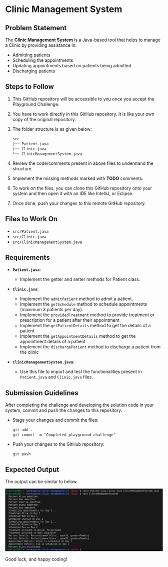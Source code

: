 # Clinic Management System


## Problem Statement
The **Clinic Management System** is a Java-based tool that helps to manage a Clinic by providing assistance in:
- Admitting patients
- Scheduling the appointments
- Updating appointments based on patients being admitted
- Discharging patients


## Steps to Follow
1. This GitHub repository will be accessible to you once you accept the Playground Challenge.
2. You have to work directly in this GitHub repository. It is like your own copy of the original repository.

3. The folder structure is as given below:
   ```
   src
   ├── Patient.java
   ├── Clinic.java
   └── ClinicManagementSystem.java
   ```

4. Review the code/comments present in above files to understand the structure.
5. Implement the missing methods marked with **TODO** comments.
6. To work on the files, you can clone this GitHub repository onto your system and then open it with an IDE like IntelliJ, or Eclipse.
7. Once done, push your changes to this remote GitHub repository.


## Files to Work On
- `src/Patient.java`
- `src/Clinic.java`
- `src/ClinicManagementSystem.java`


## Requirements
- **`Patient.java`**:
  - Implement the getter and setter methods for Patient class.

- **`Clinic.java`**:
  - Implement the `admitPatient` method to admit a patient.
  - Implement the `getSchedule` method to schedule appointments (maximum 3 patients per day).
  - Implement the `providedTreatment` method to provide treatment or prescription for a patient after their appointment
  - Implement the `getPatientDetails` method to get the details of a patient
  - Implement the `getAppointmentDetails` method to get the appointment details of a patient
  - Implement the `dischargePatient` method to discharge a patient from the clinic

- **`ClinicManagementSystem.java`**:
  - Use this file to import and test the functionalities present in `Patient.java` and `Clinic.java` files.


## Submission Guidelines
After completing the challenge and developing the solution code in your system, commit and push the changes to this repository. 
  - Stage your changes and commit the files:
    ```
    git add .
    git commit -m "Completed playground challenge"
    ```
  - Push your changes to the GitHub repository:
    ```
    git push
    ```


## Expected Output
The output can be similar to below

![Expected outout image](Clinic-java-output.png)


Good luck, and happy coding!
